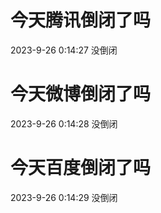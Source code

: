 # 今天腾讯倒闭了吗

2023-9-26 0:14:27 没倒闭

# 今天微博倒闭了吗

2023-9-26 0:14:28 没倒闭

# 今天百度倒闭了吗

2023-9-26 0:14:29 没倒闭


